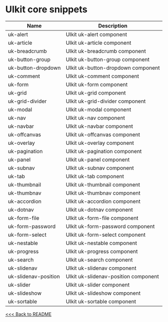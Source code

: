 # UIkit core snippets

Name | Description
-----|-----
uk-alert | UIkit uk-alert component
uk-article | UIkit uk-article component
uk-breadcrumb | UIkit uk-breadcrumb component
uk-button-group | UIkit uk-button-group component
uk-button-dropdown | UIkit uk-button-dropdown component
uk-comment | UIkit uk-comment component
uk-form | UIkit uk-form component
uk-grid | UIkit uk-grid component
uk-grid-divider | UIkit uk-grid-divider component
uk-modal | UIkit uk-modal component
uk-nav | UIkit uk-nav component
uk-navbar | UIkit uk-navbar component
uk-offcanvas | UIkit uk-offcanvas component
uk-overlay | UIkit uk-overlay component
uk-pagination | UIkit uk-pagination component
uk-panel | UIkit uk-panel component
uk-subnav | UIkit uk-subnav component
uk-tab | UIkit uk-tab component
uk-thumbnail | UIkit uk-thumbnail component
uk-thumbnav | UIkit uk-thumbnav component
uk-accordion | UIkit uk-accordion component
uk-dotnav | UIkit uk-dotnav component
uk-form-file | UIkit uk-form-file component
uk-form-password | UIkit uk-form-password component
uk-form-select | UIkit uk-form-select component
uk-nestable | UIkit uk-nestable component
uk-progress | UIkit uk-progress component
uk-search | UIkit uk-search component
uk-slidenav | UIkit uk-slidenav component
uk-slidenav-position | UIkit uk-slidenav-position component
uk-slider | UIkit uk-slider component
uk-slideshow | UIkit uk-slideshow component
uk-sortable | UIkit uk-sortable component

[<<< Back to README](https://github.com/Bixie/intellij-uikit#list-of-templates)